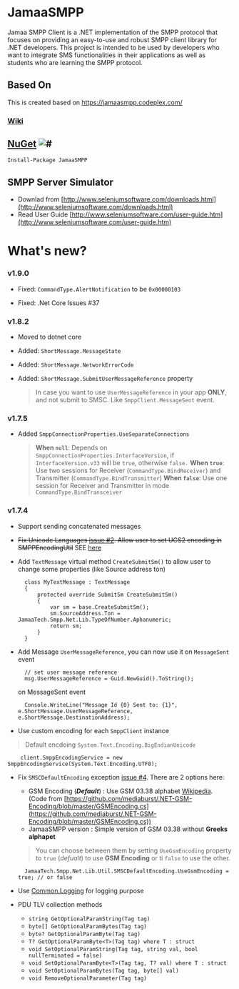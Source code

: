 # JamaaSMPP
Jamaa SMPP Client is a .NET implementation of the SMPP protocol that focuses on providing an easy-to-use and robust SMPP client library for .NET developers. This project is intended to be used by developers who want to integrate SMS functionalities in their applications as well as students who are learning the SMPP protocol.

## Based On
This is created based on  https://jamaasmpp.codeplex.com/

### [Wiki](https://github.com/AdhamAwadhi/JamaaSMPP/wiki)

## [NuGet](https://www.nuget.org/packages/JamaaSMPP) ![#](https://img.shields.io/nuget/v/JamaaSMPP.svg)
	Install-Package JamaaSMPP


## SMPP Server Simulator
- Downlad from [http://www.seleniumsoftware.com/downloads.html](http://www.seleniumsoftware.com/downloads.html)
- Read User Guide [http://www.seleniumsoftware.com/user-guide.htm](http://www.seleniumsoftware.com/user-guide.htm)

# What's new?
### v1.9.0

- Fixed: `CommandType.AlertNotification` to be `0x00000103`  

- Fixed: .Net Core Issues #37 

### v1.8.2

- Moved to dotnet core  

- Added: `ShortMessage.MessageState`  

- Added: `ShortMessage.NetworkErrorCode` 

- Added: `ShortMessage.SubmitUserMessageReference` property

  > In case you want to use `UserMessageReference` in your app **ONLY**, and not submit to SMSC.
  > Like `SmppClient.MessageSent` event.

### v1.7.5
- Added `SmppConnectionProperties.UseSeparateConnections`

  > **When `null`**: Depends on `SmppConnectionProperties.InterfaceVersion`, if `InterfaceVersion.v33` will be `true`, otherwise `false.`
  > **When `true`**: Use two sessions for Receiver (`CommandType.BindReceiver`) and Transmitter (`CommandType.BindTransmitter`)
  > **When `false`**: Use one session for Receiver and Transmitter in mode `CommandType.BindTransceiver`

### v1.7.4
- Support sending concatenated messages
- ~~Fix Unicode Languages [issue #2](https://github.com/AdhamAwadhi/JamaaSMPP/issues/2). Allow user to set UCS2 encoding in SMPPEncodingUtil~~ 
SEE [here](https://github.com/AdhamAwadhi/JamaaSMPP/wiki/Smpp-Encoding)

- Add `TextMessage` virtual method `CreateSubmitSm()` to allow user to change some properties (like Source address ton)

        class MyTextMessage : TextMessage
        {
            protected override SubmitSm CreateSubmitSm()
            {
                var sm = base.CreateSubmitSm();
                sm.SourceAddress.Ton = JamaaTech.Smpp.Net.Lib.TypeOfNumber.Aphanumeric;
                return sm;
            }
        }

- Add Message `UserMessageReference`, you can now use it on `MessageSent` event 

        // set user message reference
        msg.UserMessageReference = Guid.NewGuid().ToString();

    on MessageSent event

        Console.WriteLine("Message Id {0} Sent to: {1}", e.ShortMessage.UserMessageReference, e.ShortMessage.DestinationAddress);

- Use custom encoding for each `SmppClient` instance
> Default encdoing `System.Text.Encoding.BigEndianUnicode`

        client.SmppEncodingService = new SmppEncodingService(System.Text.Encoding.UTF8);
- Fix `SMSCDefaultEncoding` exception [issue #4](https://github.com/AdhamAwadhi/JamaaSMPP/issues/4). There are 2 options here:
    - GSM Encoding (***Default***) : Use GSM 03.38 alphabet [Wikipedia](https://en.wikipedia.org/wiki/GSM_03.38). (Code from [https://github.com/mediaburst/.NET-GSM-Encoding/blob/master/GSMEncoding.cs](https://github.com/mediaburst/.NET-GSM-Encoding/blob/master/GSMEncoding.cs))
    - JamaaSMPP version : Simple version of GSM 03.38 without **Greeks  alphapet**

  >    You can choose between them by setting `UseGsmEncoding` property to `true` (*defualt*) to use  **GSM Encoding** or ti `false` to use the other.
  
        JamaaTech.Smpp.Net.Lib.Util.SMSCDefaultEncoding.UseGsmEncoding = true; // or false
  
- Use [Common.Logging](https://github.com/net-commons/common-logging) for logging purpose
- PDU TLV collection methods
	+ `string GetOptionalParamString(Tag tag)`
	+ `byte[] GetOptionalParamBytes(Tag tag)`
	+ `byte? GetOptionalParamByte(Tag tag)`
	+ `T? GetOptionalParamByte<T>(Tag tag) where T : struct`
	+ `void SetOptionalParamString(Tag tag, string val, bool nullTerminated = false)`
	+ `void SetOptionalParamByte<T>(Tag tag, T? val) where T : struct`
	+ `void SetOptionalParamBytes(Tag tag, byte[] val)`
	+ `void RemoveOptionalParameter(Tag tag)`

